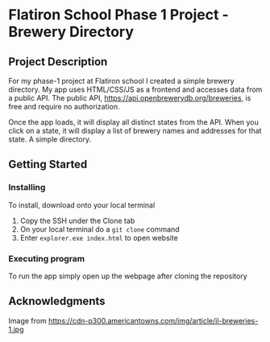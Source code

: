 # Flatiron School Phase 1 Project - Brewery Directory

## Project Description

For my phase-1 project at Flatiron school I created a simple brewery directory. 
My app uses HTML/CSS/JS as a frontend and accesses data from a public API. The public API, https://api.openbrewerydb.org/breweries, is free and require no authorization. 

Once the app loads, it will display all distinct states from the API. When you click on a state, it will display a list of brewery names and addresses for that state. A simple directory. 

## Getting Started

### Installing

To install, download onto your local terminal

1. Copy the SSH under the Clone tab
2. On your local terminal do a ```git clone``` command
3. Enter ```explorer.exe index.html``` to open website

### Executing program

To run the app simply open up the webpage after cloning the repository

## Acknowledgments

Image from https://cdn-p300.americantowns.com/img/article/il-breweries-1.jpg